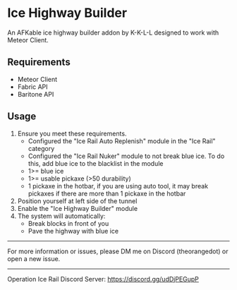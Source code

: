 # Ice Highway Builder
An AFKable ice highway builder addon by K-K-L-L designed to work with Meteor Client.

## Requirements
- Meteor Client
- Fabric API
- Baritone API

## Usage
1. Ensure you meet these requirements.
   - Configured the "Ice Rail Auto Replenish" module in the "Ice Rail" category
   - Configured the "Ice Rail Nuker" module to not break blue ice. To do this, add blue ice to the blacklist in the module
   - 1>= blue ice
   - 1>= usable pickaxe (>50 durability)
   - 1 pickaxe in the hotbar, if you are using auto tool, it may break pickaxes if there are more than 1 pickaxe in the hotbar
2. Position yourself at left side of the tunnel
3. Enable the "Ice Highway Builder" module
4. The system will automatically:
   - Break blocks in front of you
   - Pave the highway with blue ice

---

For more information or issues, please DM me on Discord (theorangedot) or open a new issue.

---

Operation Ice Rail Discord Server: https://discord.gg/udDjPEGupP
